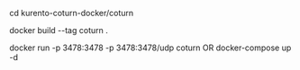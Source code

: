 cd kurento-coturn-docker/coturn

docker build --tag coturn .

docker run -p 3478:3478 -p 3478:3478/udp coturn
OR
docker-compose up -d
